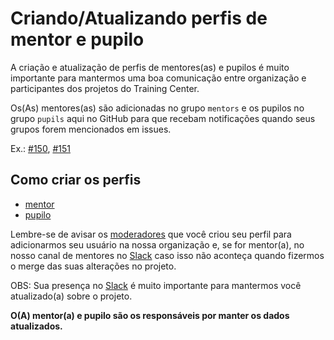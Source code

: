 # Criando/Atualizando perfis de mentor e pupilo


A criação e atualização de perfis de mentores(as) e pupilos é muito importante para mantermos uma boa comunicação entre organização e participantes dos projetos do Training Center.


Os(As) mentores(as) são adicionadas no grupo `mentors` e os pupilos no grupo `pupils` aqui no GitHub para que recebam notificações quando seus grupos forem mencionados em issues.


Ex.: [#150](https://github.com/training-center/mentoria/issues/150), [#151](https://github.com/training-center/mentoria/issues/151)


## Como criar os perfis


- [mentor](CREATE_MENTOR_PROFILE.md)
- [pupilo](CREATE_PUPIL_PROFILE.md)


Lembre-se de avisar os [moderadores](/MODERATORS.md) que você criou seu perfil para adicionarmos seu usuário na nossa organização e, se for mentor(a), no nosso canal de mentores no [Slack](https://ctgroups.herokuapp.com/) caso isso não aconteça quando fizermos o merge das suas alterações no projeto.


OBS: Sua presença no [Slack](https://ctgroups.herokuapp.com/) é muito importante para mantermos você atualizado(a) sobre o projeto.


**O(A) mentor(a) e pupilo são os responsáveis por manter os dados atualizados.**

